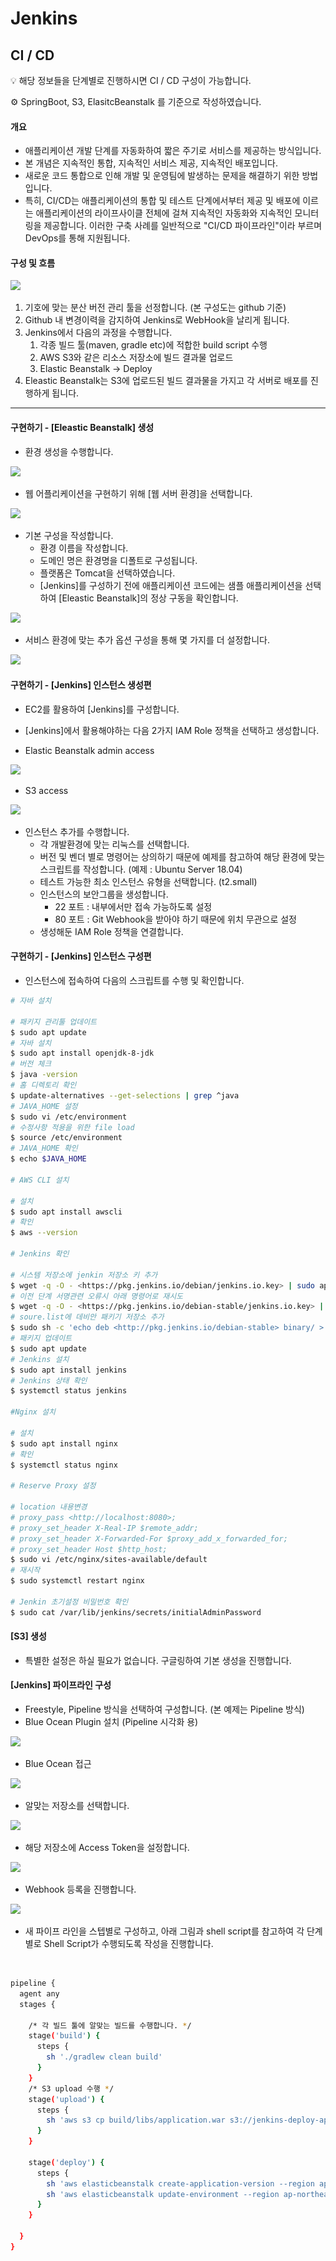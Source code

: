 # Jenkins

## CI / CD

💡 해당 정보들을 단계별로 진행하시면 CI / CD 구성이 가능합니다.

⚙️ SpringBoot, S3, ElasitcBeanstalk 를 기준으로 작성하였습니다.

#### 개요

* 애플리케이션 개발 단계를 자동화하여 짧은 주기로 서비스를 제공하는 방식입니다.
* 본 개념은 지속적인 통합, 지속적인 서비스 제공, 지속적인 배포입니다.
* 새로운 코드 통합으로 인해 개발 및 운영팀에 발생하는 문제을 해결하기 위한 방법입니다.
* 특히, CI/CD는 애플리케이션의 통합 및 테스트 단계에서부터 제공 및 배포에 이르는 애플리케이션의 라이프사이클 전체에 걸쳐 지속적인 자동화와 지속적인 모니터링을 제공합니다. 이러한 구축 사례를 일반적으로 "CI/CD 파이프라인"이라 부르며 DevOps를 통해 지원됩니다.

#### 구성 및 흐름

![](<../../.gitbook/assets/스크린샷 2022-07-08 오전 10.00.33.png>)

1. 기호에 맞는 분산 버전 관리 툴을 선정합니다. (본 구성도는 github 기준)
2. Github 내 변경이력을 감지하여 Jenkins로 WebHook을 날리게 됩니다.
3. Jenkins에서 다음의 과정을 수행합니다.
   1. 각종 빌드 툴(maven, gradle etc)에 적합한 build script 수행
   2. AWS S3와 같은 리소스 저장소에 빌드 결과물 업로드
   3. Elastic Beanstalk → Deploy
4. Eleastic Beanstalk는 S3에 업로드된 빌드 결과물을 가지고 각 서버로 배포를 진행하게 됩니다.

***

#### 구현하기 - \[Eleastic Beanstalk] 생성



* 환경 생성을 수행합니다.

![ ](<../../.gitbook/assets/스크린샷 2022-07-08 오전 10.09.57.png>)

* 웹 어플리케이션을 구현하기 위해 \[웹 서버 환경]을 선택합니다.

![](<../../.gitbook/assets/스크린샷 2022-07-08 오전 10.10.23.png>)

* 기본 구성을 작성합니다.
  * 환경 이름을 작성합니다.&#x20;
  * 도메인 명은 환경명을 디폴트로 구성됩니다.
  * 플랫폼은 Tomcat을 선택하였습니다.
  * \[Jenkins]를 구성하기 전에 애플리케이션 코드에는 샘플 애플리케이션을 선택하여 \[Eleastic Beanstalk]의 정상 구동을 확인합니다.

![](<../../.gitbook/assets/스크린샷 2022-07-08 오전 10.10.47.png>)

* 서비스 환경에 맞는 추가 옵션 구성을 통해 몇 가지를 더 설정합니다.

![](<../../.gitbook/assets/스크린샷 2022-07-08 오전 10.11.19.png>)

#### 구현하기 - \[Jenkins] 인스턴스 생성편

* EC2를 활용하여 \[Jenkins]를 구성합니다.&#x20;
* \[Jenkins]에서 활용해야하는 다음 2가지 IAM Role 정책을 선택하고 생성합니다.



* Elastic Beanstalk admin access

![](<../../.gitbook/assets/스크린샷 2022-07-08 오전 10.15.10.png>)

* S3 access

![](<../../.gitbook/assets/스크린샷 2022-07-08 오전 10.15.58.png>)

* 인스턴스 추가를 수행합니다.
  * 각 개발환경에 맞는 리눅스를 선택합니다.
  * 버전 및 벤더 별로 명령어는 상의하기 때문에 예제를 참고하여 해당 환경에 맞는 스크립트를 작성합니다. (예제 : Ubuntu Server 18.04)
  * 테스트 가능한 최소 인스턴스 유형을 선택합니다. (t2.small)
  * 인스턴스의 보안그룹을 생성합니다.
    * 22 포트 : 내부에서만 접속 가능하도록 설정
    * 80 포트 : Git Webhook을 받아야 하기 때문에 위치 무관으로 설정
  * 생성해둔 IAM Role 정책을 연결합니다.

#### 구현하기 - \[Jenkins] 인스턴스 구성편

* 인스턴스에 접속하여 다음의 스크립트를 수행 및 확인합니다.

```bash
# 자바 설치

# 패키지 관리툴 업데이트
$ sudo apt update
# 자바 설치
$ sudo apt install openjdk-8-jdk
# 버전 체크
$ java -version
# 홈 디렉토리 확인
$ update-alternatives --get-selections | grep ^java
# JAVA_HOME 설정
$ sudo vi /etc/environment
# 수정사항 적용을 위한 file load
$ source /etc/environment
# JAVA_HOME 확인
$ echo $JAVA_HOME

# AWS CLI 설치

# 설치
$ sudo apt install awscli
# 확인
$ aws --version

# Jenkins 확인

# 시스템 저장소에 jenkin 저장소 키 추가 
$ wget -q -O - <https://pkg.jenkins.io/debian/jenkins.io.key> | sudo apt-key add -
# 이전 단계 서명관련 오류시 아래 명령어로 재시도
$ wget -q -O - <https://pkg.jenkins.io/debian-stable/jenkins.io.key> | sudo apt-key add -
# soure.list에 데비안 패키기 저장소 추가
$ sudo sh -c 'echo deb <http://pkg.jenkins.io/debian-stable> binary/ > /etc/apt/sources.list.d/jenkins.list'
# 패키지 업데이트
$ sudo apt update
# Jenkins 설치
$ sudo apt install jenkins
# Jenkins 상태 확인
$ systemctl status jenkins

#Nginx 설치

# 설치
$ sudo apt install nginx
# 확인
$ systemctl status nginx

# Reserve Proxy 설정

# location 내용변경
# proxy_pass <http://localhost:8080>;
# proxy_set_header X-Real-IP $remote_addr;
# proxy_set_header X-Forwarded-For $proxy_add_x_forwarded_for;
# proxy_set_header Host $http_host;
$ sudo vi /etc/nginx/sites-available/default
# 재시작
$ sudo systemctl restart nginx

# Jenkin 초기설정 비밀번호 확인
$ sudo cat /var/lib/jenkins/secrets/initialAdminPassword
```

#### \[S3] 생성&#x20;

* 특별한 설정은 하실 필요가 없습니다. 구글링하여 기본 생성을 진행합니다.

#### \[Jenkins] 파이프라인 구성

* Freestyle, Pipeline 방식을 선택하여 구성합니다. (본 예제는 Pipeline 방식)
* Blue Ocean Plugin 설치 (Pipeline 시각화 용)

![](<../../.gitbook/assets/스크린샷 2022-07-08 오전 11.20.14.png>)

* Blue Ocean 접근

![](<../../.gitbook/assets/스크린샷 2022-07-08 오전 11.21.17.png>)

* 알맞는 저장소를 선택합니다.

![](<../../.gitbook/assets/스크린샷 2022-07-08 오전 11.22.16.png>)

* 해당 저장소에 Access Token을 설정합니다.

![](<../../.gitbook/assets/스크린샷 2022-07-08 오전 11.23.27.png>)

* Webhook 등록을 진행합니다.

![](<../../.gitbook/assets/스크린샷 2022-07-08 오전 11.35.22.png>)

* 새 파이프 라인을 스텝별로 구성하고, 아래 그림과 shell script를 참고하여 각 단계별로 Shell Script가 수행되도록 작성을 진행합니다.

<img src="../../.gitbook/assets/스크린샷 2022-07-08 오전 11.26.12.png" alt="" data-size="original">

```bash
pipeline {
  agent any
  stages {

    /* 각 빌드 툴에 알맞는 빌드를 수행합니다. */
    stage('build') {
      steps {        
        sh './gradlew clean build'
      }
    }
    /* S3 upload 수행 */
    stage('upload') {
      steps {
        sh 'aws s3 cp build/libs/application.war s3://jenkins-deploy-application/application_${BUILD_TAG}.war --region ap-northeast-2'
      }
    }

    stage('deploy') {
      steps {
        sh 'aws elasticbeanstalk create-application-version --region ap-northeast-2 --application-name SpringbootThymeleaf --version-label ${BUILD_TAG} --source-bundle S3Bucket="jenkins-deploy-application",S3Key="application_${BUILD_TAG}.war"'
        sh 'aws elasticbeanstalk update-environment --region ap-northeast-2 --environment-name springbootthymeleaf-sample --version-label ${BUILD_TAG}'
      }
    }

  }
}
```
